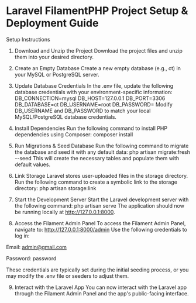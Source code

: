 # Laravel FilamentPHP Project Setup & Deployment Guide

Setup Instructions
1. Download and Unzip the Project
Download the project files and unzip them into your desired directory.

2. Create an Empty Database
Create a new empty database (e.g., ct) in your MySQL or PostgreSQL server.

3. Update Database Credentials
In the .env file, update the following database credentials with your environment-specific information:
DB_CONNECTION=mysql
DB_HOST=127.0.0.1
DB_PORT=3306
DB_DATABASE=ct
DB_USERNAME=root
DB_PASSWORD=
Modify DB_USERNAME and DB_PASSWORD to match your local MySQL/PostgreSQL database credentials.

4. Install Dependencies
Run the following command to install PHP dependencies using Composer:
composer install

5. Run Migrations & Seed Database
Run the following command to migrate the database and seed it with any default data:
php artisan migrate:fresh --seed
This will create the necessary tables and populate them with default values.

6. Link Storage
Laravel stores user-uploaded files in the storage directory. Run the following command to create a symbolic link to the storage directory:
php artisan storage:link

7. Start the Development Server
Start the Laravel development server with the following command:
php artisan serve
The application should now be running locally at http://127.0.0.1:8000.

8. Access the Filament Admin Panel
To access the Filament Admin Panel, navigate to:
http://127.0.0.1:8000/admin
Use the following credentials to log in:

Email: admin@gmail.com

Password: password

These credentials are typically set during the initial seeding process, or you may modify the .env file or seeders to adjust them.

9. Interact with the Laravel App
You can now interact with the Laravel app through the Filament Admin Panel and the app's public-facing interface.